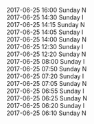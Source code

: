 2017-06-25 16:00 Sunday  N  
2017-06-25 14:30 Sunday  I  
2017-06-25 14:15 Sunday  N  
2017-06-25 14:05 Sunday  I  
2017-06-25 14:00 Sunday  N  
2017-06-25 12:30 Sunday  I  
2017-06-25 12:20 Sunday  N  
2017-06-25 08:00 Sunday  I  
2017-06-25 07:50 Sunday  N  
2017-06-25 07:20 Sunday  I  
2017-06-25 07:05 Sunday  N  
2017-06-25 06:55 Sunday  I  
2017-06-25 06:25 Sunday  N  
2017-06-25 06:20 Sunday  I  
2017-06-25 06:10 Sunday  N  
